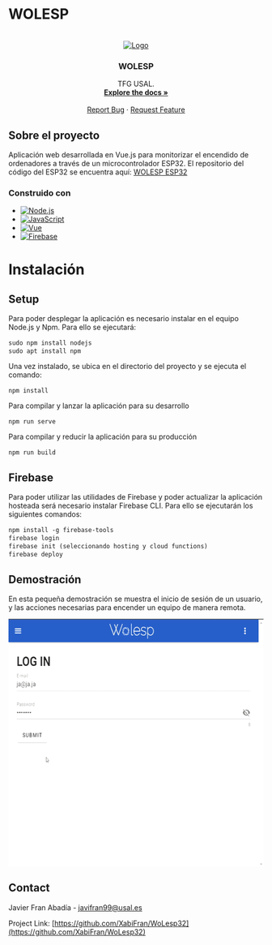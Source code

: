 # WOLESP

<!-- PROJECT LOGO -->
<br />
<div align="center">
  <a href="https://github.com/XabiFran/WoLesp32">
    <img src="public/favicon.ico" alt="Logo" width="250" height="250">
  </a>

<h3 align="center">WOLESP</h3>

  <p align="center">
    TFG USAL.
    <br />
    <a href="https://github.com/XabiFran/WoLesp32"><strong>Explore the docs »</strong></a>
    <br />
    <br />
    <a href="https://github.com/XabiFran/WoLesp32/issues">Report Bug</a>
    ·
    <a href="https://github.com/XabiFran/WoLesp32/issues">Request Feature</a>
  </p>
</div>


<!-- ABOUT THE PROJECT -->
## Sobre el proyecto
Aplicación web desarrollada en Vue.js para monitorizar el encendido de ordenadores a través de un microcontrolador ESP32.
El repositorio del código del ESP32 se encuentra aquí: <a href="https://github.com/XabiFran/WOLESP-ESP32Broker">WOLESP ESP32</a>



### Construido con

* [![Node.js](https://img.shields.io/badge/Node.js-43853D?style=for-the-badge&logo=node.js&logoColor=white)](https://nodejs.org/es)
* [![JavaScript](https://img.shields.io/badge/JavaScript-F7DF1E?style=for-the-badge&logo=javascript&logoColor=black)](https://developer.mozilla.org/es/docs/Web/JavaScript)
* [![Vue][Vue.js]][Vue-url]
* [![Firebase](https://img.shields.io/badge/Firebase-orange?style=for-the-badge&logo=firebase&logoColor=white)](https://firebase.google.com)


# Instalación
## Setup
Para poder desplegar la aplicación es necesario instalar en el equipo Node.js y Npm. Para ello se ejecutará:
```
sudo npm install nodejs
sudo apt install npm
```
Una vez instalado, se ubica en el directorio del proyecto y se ejecuta el comando:
```
npm install
```
Para compilar y lanzar la aplicación para su desarrollo
```
npm run serve
```
Para compilar y reducir la aplicación para su producción
```
npm run build
```

## Firebase
Para poder utilizar las utilidades de Firebase y poder actualizar la aplicación hosteada será necesario instalar Firebase CLI. Para ello se ejecutarán los siguientes comandos:
```
npm install -g firebase-tools
firebase login
firebase init (seleccionando hosting y cloud functions)
firebase deploy
```
<!-- USAGE EXAMPLES -->
## Demostración

En esta pequeña demostración se muestra el inicio de sesión de un usuario, y las acciones necesarias para encender un equipo de manera remota.

<img src="public/demo.gif" width="600" height="489" align=center>


<!-- CONTACT -->
## Contact

Javier Fran Abadía - javifran99@usal.es

Project Link: [https://github.com/XabiFran/WoLesp32](https://github.com/XabiFran/WoLesp32)


<!-- MARKDOWN LINKS & IMAGES -->
<!-- https://www.markdownguide.org/basic-syntax/#reference-style-links -->
[contributors-shield]: https://img.shields.io/github/contributors/github_username/repo_name.svg?style=for-the-badge
[contributors-url]: https://github.com/github_username/repo_name/graphs/contributors
[forks-shield]: https://img.shields.io/github/forks/github_username/repo_name.svg?style=for-the-badge
[forks-url]: https://github.com/github_username/repo_name/network/members
[stars-shield]: https://img.shields.io/github/stars/github_username/repo_name.svg?style=for-the-badge
[stars-url]: https://github.com/github_username/repo_name/stargazers
[issues-shield]: https://img.shields.io/github/issues/github_username/repo_name.svg?style=for-the-badge
[issues-url]: https://github.com/github_username/repo_name/issues
[license-shield]: https://img.shields.io/github/license/github_username/repo_name.svg?style=for-the-badge
[license-url]: https://github.com/github_username/repo_name/blob/master/LICENSE.txt
[linkedin-shield]: https://img.shields.io/badge/-LinkedIn-black.svg?style=for-the-badge&logo=linkedin&colorB=555
[linkedin-url]: https://linkedin.com/in/linkedin_username
[product-screenshot]: images/screenshot.png
[Next.js]: https://img.shields.io/badge/next.js-000000?style=for-the-badge&logo=nextdotjs&logoColor=white
[Next-url]: https://nextjs.org/
[React.js]: https://img.shields.io/badge/React-20232A?style=for-the-badge&logo=react&logoColor=61DAFB
[React-url]: https://reactjs.org/
[Vue.js]: https://img.shields.io/badge/Vue.js-35495E?style=for-the-badge&logo=vuedotjs&logoColor=4FC08D
[Vue-url]: https://vuejs.org/
[Angular.io]: https://img.shields.io/badge/Angular-DD0031?style=for-the-badge&logo=angular&logoColor=white
[Angular-url]: https://angular.io/
[Svelte.dev]: https://img.shields.io/badge/Svelte-4A4A55?style=for-the-badge&logo=svelte&logoColor=FF3E00
[Svelte-url]: https://svelte.dev/
[Laravel.com]: https://img.shields.io/badge/Laravel-FF2D20?style=for-the-badge&logo=laravel&logoColor=white
[Laravel-url]: https://laravel.com
[Bootstrap.com]: https://img.shields.io/badge/Bootstrap-563D7C?style=for-the-badge&logo=bootstrap&logoColor=white
[Bootstrap-url]: https://getbootstrap.com
[JQuery.com]: https://img.shields.io/badge/jQuery-0769AD?style=for-the-badge&logo=jquery&logoColor=white
[JQuery-url]: https://jquery.com 
